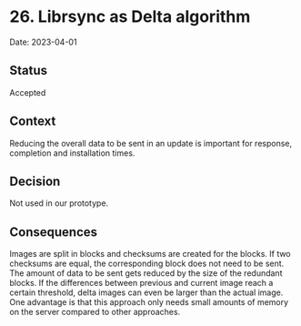 # 26. Librsync as Delta algorithm

Date: 2023-04-01

## Status

Accepted

## Context

Reducing the overall data to be sent in an update is important for response, completion and installation times.

## Decision

Not used in our prototype.

## Consequences

Images are split in blocks and checksums are created for the blocks. If two checksums are equal, the corresponding block does not need to be sent. The amount of data to be sent gets reduced by the size of the redundant blocks. If the differences between previous and current image reach a certain threshold, delta images can even be larger than the actual image. One advantage is that this approach only needs small amounts of memory on the server compared to other approaches.
